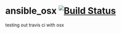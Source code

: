 # ansible_osx [![Build Status](https://travis-ci.org/utinajero/ansible_osx.svg?branch=master)](https://travis-ci.org/utinajero/ansible_osx)

testing out travis ci with osx
